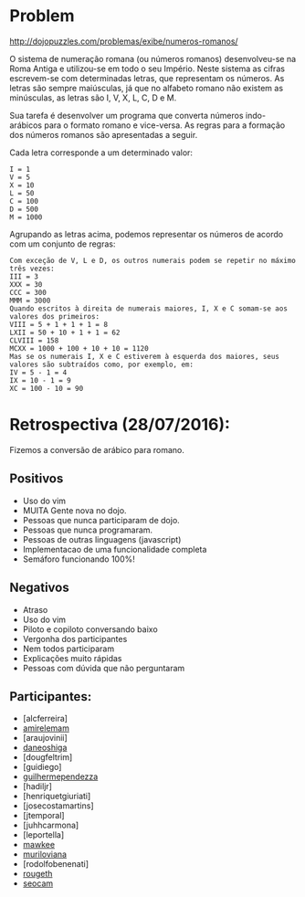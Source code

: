 Problem
=======

http://dojopuzzles.com/problemas/exibe/numeros-romanos/

O sistema de numeração romana (ou números romanos) desenvolveu-se na Roma Antiga e utilizou-se em todo o seu Império. Neste sistema as cifras escrevem-se com determinadas letras, que representam os números. As letras são sempre maiúsculas, já que no alfabeto romano não existem as minúsculas, as letras são I, V, X, L, C, D e M.

Sua tarefa é desenvolver um programa que converta números indo-arábicos para o formato romano e vice-versa. As regras para a formação dos números romanos são apresentadas a seguir.

Cada letra corresponde a um determinado valor:

    I = 1
    V = 5
    X = 10
    L = 50
    C = 100
    D = 500
    M = 1000

Agrupando as letras acima, podemos representar os números de acordo com um conjunto de regras:

    Com exceção de V, L e D, os outros numerais podem se repetir no máximo três vezes:
    III = 3
    XXX = 30
    CCC = 300
    MMM = 3000
    Quando escritos à direita de numerais maiores, I, X e C somam-se aos valores dos primeiros:
    VIII = 5 + 1 + 1 + 1 = 8
    LXII = 50 + 10 + 1 + 1 = 62
    CLVIII = 158
    MCXX = 1000 + 100 + 10 + 10 = 1120
    Mas se os numerais I, X e C estiverem à esquerda dos maiores, seus valores são subtraídos como, por exemplo, em:
    IV = 5 - 1 = 4
    IX = 10 - 1 = 9
    XC = 100 - 10 = 90

Retrospectiva (28/07/2016):
===========================

Fizemos a conversão de arábico para romano.

Positivos
---------

* Uso do vim
* MUITA Gente nova no dojo.
* Pessoas que nunca participaram de dojo.
* Pessoas que nunca programaram.
* Pessoas de outras linguagens (javascript)
* Implementacao de uma funcionalidade completa
* Semáforo funcionando 100%!

Negativos
---------

* Atraso
* Uso do vim
* Piloto e copiloto conversando baixo
* Vergonha dos participantes
* Nem todos participaram
* Explicações muito rápidas
* Pessoas com dúvida que não perguntaram

Participantes:
--------------

* [alcferreira]
* [amirelemam](https://github.com/amirelemam)
* [araujovinii]
* [daneoshiga](https://github.com/daneoshiga)
* [dougfeltrim]
* [guidiego]
* [guilhermependezza](https://github.com/guilhermependezza)
* [hadiljr]
* [henriquetgiuriati]
* [josecostamartins]
* [jtemporal]
* [juhhcarmona]
* [leportella]
* [mawkee](https://github.com/mawkee)
* [muriloviana](https://github.com/muriloviana)
* [rodolfobenenati]
* [rougeth](https://github.com/rougeth)
* [seocam](https://github.com/seocam)


